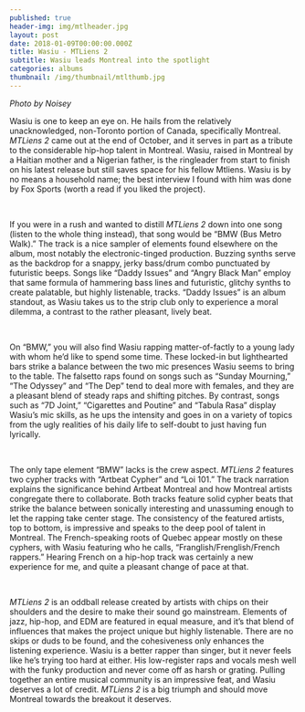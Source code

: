 ```yaml
---
published: true
header-img: img/mtlheader.jpg
layout: post
date: 2018-01-09T00:00:00.000Z
title: Wasiu - MTLiens 2
subtitle: Wasiu leads Montreal into the spotlight
categories: albums
thumbnail: /img/thumbnail/mtlthumb.jpg
---
```

<p><em>Photo by Noisey</em></p>
<p>Wasiu is one to keep an eye on. He hails from the relatively unacknowledged, non-Toronto portion of Canada, specifically Montreal. <em>MTLiens 2 </em>came out at the end of October, and it serves in part as a tribute to the considerable hip-hop talent in Montreal. Wasiu, raised in Montreal by a Haitian mother and a Nigerian father, is the ringleader from start to finish on his latest release but still saves space for his fellow Mtliens. Wasiu is by no means a household name; the best interview I found with him was done by Fox Sports (worth a read if you liked the project).</p>
<p>&nbsp;</p>
<p>If you were in a rush and wanted to distill <em>MTLiens 2</em> down into one song (listen to the whole thing instead), that song would be &ldquo;BMW (Bus Metro Walk).&rdquo; The track is a nice sampler of elements found elsewhere on the album, most notably the electronic-tinged production. Buzzing synths serve as the backdrop for a snappy, jerky bass/drum combo punctuated by futuristic beeps. Songs like &ldquo;Daddy Issues&rdquo; and &ldquo;Angry Black Man&rdquo; employ that same formula of hammering bass lines and futuristic, glitchy synths to create palatable, but highly listenable, tracks. &ldquo;Daddy Issues&rdquo; is an album standout, as Wasiu takes us to the strip club only to experience a moral dilemma, a contrast to the rather pleasant, lively beat.</p>
<p>&nbsp;</p>
<p>On &ldquo;BMW,&rdquo; you will also find Wasiu rapping matter-of-factly to a young lady with whom he&rsquo;d like to spend some time. These locked-in but lighthearted bars strike a balance between the two mic presences Wasiu seems to bring to the table. The falsetto raps found on songs such as &ldquo;Sunday Mourning,&rdquo; &ldquo;The Odyssey&rdquo; and &ldquo;The Dep&rdquo; tend to deal more with females, and they are a pleasant blend of steady raps and shifting pitches. By contrast, songs such as &ldquo;7D Joint,&rdquo; &ldquo;Cigarettes and Poutine&rdquo; and &ldquo;Tabula Rasa&rdquo; display Wasiu&rsquo;s mic skills, as he ups the intensity and goes in on a variety of topics from the ugly realities of his daily life to self-doubt to just having fun lyrically.</p>
<p>&nbsp;</p>
<p>The only tape element &ldquo;BMW&rdquo; lacks is the crew aspect. <em>MTLiens 2 </em>features two cypher tracks with &ldquo;Artbeat Cypher&rdquo; and &ldquo;Loi 101.&rdquo; The track narration explains the significance behind Artbeat Montreal and how Montreal artists congregate there to collaborate. Both tracks feature solid cypher beats that strike the balance between sonically interesting and unassuming enough to let the rapping take center stage. The consistency of the featured artists, top to bottom, is impressive and speaks to the deep pool of talent in Montreal. The French-speaking roots of Quebec appear mostly on these cyphers, with Wasiu featuring who he calls, &ldquo;Franglish/Frenglish/French rappers.&rdquo; Hearing French on a hip-hop track was certainly a new experience for me, and quite a pleasant change of pace at that.</p>
<p>&nbsp;</p>
<p><em>MTLiens 2</em> is an oddball release created by artists with chips on their shoulders and the desire to make their sound go mainstream. Elements of jazz, hip-hop, and EDM are featured in equal measure, and it&rsquo;s that blend of influences that makes the project unique but highly listenable. There are no skips or duds to be found, and the cohesiveness only enhances the listening experience. Wasiu is a better rapper than singer, but it never feels like he&rsquo;s trying too hard at either. His low-register raps and vocals mesh well with the funky production and never come off as harsh or grating. Pulling together an entire musical community is an impressive feat, and Wasiu deserves a lot of credit. <em>MTLiens 2</em> is a big triumph and should move Montreal towards the breakout it deserves.</p>
<p>&nbsp;</p>
